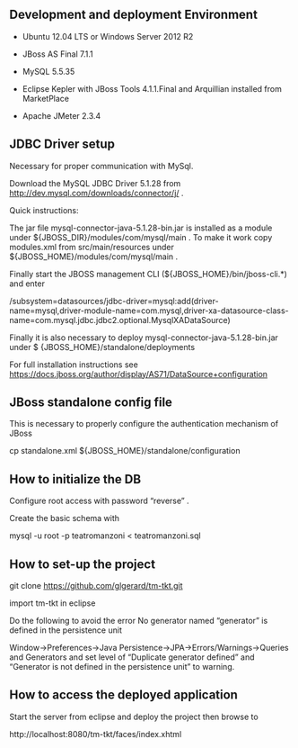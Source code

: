 Development and deployment Environment
--------------------------------------

 * Ubuntu 12.04 LTS or Windows Server 2012 R2

 * JBoss AS Final 7.1.1

 * MySQL 5.5.35

 * Eclipse Kepler with JBoss Tools 4.1.1.Final and Arquillian installed from MarketPlace

 * Apache JMeter 2.3.4

JDBC Driver setup
-----------------

Necessary for proper communication with MySql.

Download the MySQL JDBC Driver 5.1.28 from http://dev.mysql.com/downloads/connector/j/ .

Quick instructions:

The jar file mysql-connector-java-5.1.28-bin.jar is installed as a module under
${JBOSS_DIR}/modules/com/mysql/main . To make it work copy modules.xml from src/main/resources under ${JBOSS_HOME}/modules/com/mysql/main .

Finally start the JBOSS management CLI (${JBOSS_HOME}/bin/jboss-cli.*) and enter

/subsystem=datasources/jdbc-driver=mysql:add(driver-name=mysql,driver-module-name=com.mysql,driver-xa-datasource-class-name=com.mysql.jdbc.jdbc2.optional.MysqlXADataSource)

Finally it is also necessary to deploy mysql-connector-java-5.1.28-bin.jar under $
{JBOSS_HOME}/standalone/deployments

For full installation instructions see https://docs.jboss.org/author/display/AS71/DataSource+configuration

JBoss standalone config file
----------------------------

This is necessary to properly configure the authentication mechanism of JBoss

cp standalone.xml ${JBOSS_HOME}/standalone/configuration

How to initialize the DB
------------------------

Configure root access with password “reverse” .

Create the basic schema with 

  mysql -u root -p teatromanzoni < teatromanzoni.sql 

How to set-up the project
-------------------------

git clone https://github.com/glgerard/tm-tkt.git

import tm-tkt in eclipse

Do the following to avoid the error
No generator named “generator” is defined in the persistence unit

Window->Preferences->Java Persistence->JPA->Errors/Warnings->Queries and Generators and set level of “Duplicate generator defined” and “Generator is not defined in the persistence unit” to warning.

How to access the deployed application
--------------------------------------

Start the server from eclipse and deploy the project then browse to 

http://localhost:8080/tm-tkt/faces/index.xhtml
